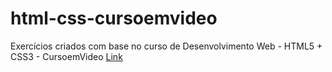 # html-css-cursoemvideo
Exercícios criados com base no curso de Desenvolvimento Web - HTML5 + CSS3 - CursoemVideo
<a href="https://artursilvagit.github.io/html-css-cursoemvideo/017Imagens/fundo001.html">Link</a>